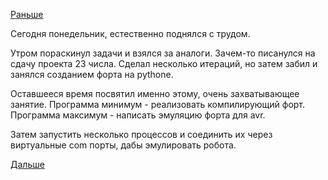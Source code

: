 [Раньше](2016.03.17.md)

Сегодня понедельник, естественно поднялся с трудом.

Утром пораскинул задачи и взялся за аналоги. Зачем-то писанулся на сдачу проекта 23 числа.
Сделал несколько итераций, но затем забил и занялся созданием форта на pythone.

Оставшееся время посвятил именно этому, очень захватывающее занятие.
Программа минимум - реализовать компилирующий форт. Программа максимум - написать эмуляцию форта для avr.

Затем запустить несколько процессов и соединить их через виртуальные com порты, дабы эмулировать робота.

[Дальше](2016.03.22.md)